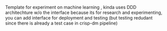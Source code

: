  Template for experiment on machine learning , kinda uses DDD architechture w/o the interface because its for research and experimenting, you can add interface for deployment and testing (but testing redudant since there is already a test case in crisp-dm pipeline) 
